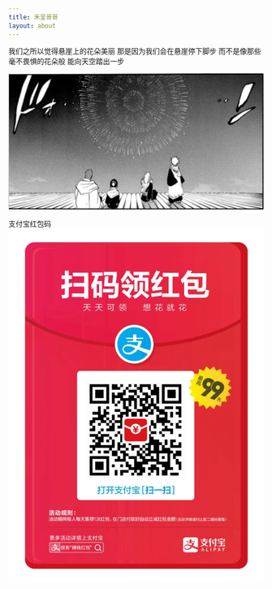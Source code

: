 ```yaml
---
title: 禾呈哥哥
layout: about
---
```

我们之所以觉得悬崖上的花朵美丽
那是因为我们会在悬崖停下脚步
而不是像那些毫不畏惧的花朵般
能向天空踏出一步

![b12](index/b12.png)

支付宝红包码
![b12](index/WechatIMG30.png)